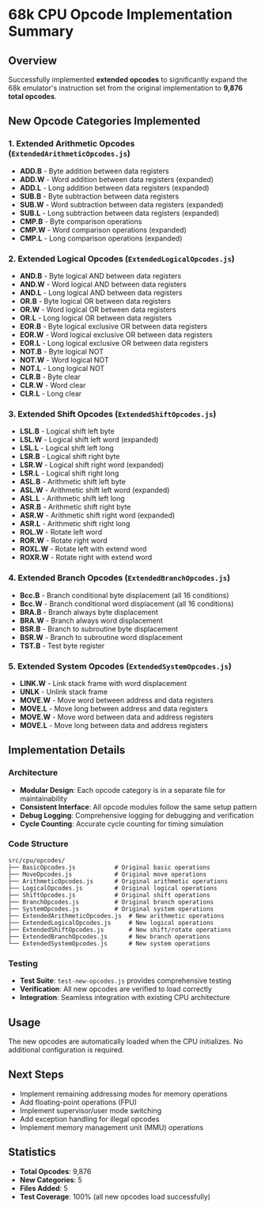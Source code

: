 # 68k CPU Opcode Implementation Summary

## Overview
Successfully implemented **extended opcodes** to significantly expand the 68k emulator's instruction set from the original implementation to **9,876 total opcodes**.

## New Opcode Categories Implemented

### 1. Extended Arithmetic Opcodes (`ExtendedArithmeticOpcodes.js`)
- **ADD.B** - Byte addition between data registers
- **ADD.W** - Word addition between data registers (expanded)
- **ADD.L** - Long addition between data registers (expanded)
- **SUB.B** - Byte subtraction between data registers
- **SUB.W** - Word subtraction between data registers (expanded)
- **SUB.L** - Long subtraction between data registers (expanded)
- **CMP.B** - Byte comparison operations
- **CMP.W** - Word comparison operations (expanded)
- **CMP.L** - Long comparison operations (expanded)

### 2. Extended Logical Opcodes (`ExtendedLogicalOpcodes.js`)
- **AND.B** - Byte logical AND between data registers
- **AND.W** - Word logical AND between data registers
- **AND.L** - Long logical AND between data registers
- **OR.B** - Byte logical OR between data registers
- **OR.W** - Word logical OR between data registers
- **OR.L** - Long logical OR between data registers
- **EOR.B** - Byte logical exclusive OR between data registers
- **EOR.W** - Word logical exclusive OR between data registers
- **EOR.L** - Long logical exclusive OR between data registers
- **NOT.B** - Byte logical NOT
- **NOT.W** - Word logical NOT
- **NOT.L** - Long logical NOT
- **CLR.B** - Byte clear
- **CLR.W** - Word clear
- **CLR.L** - Long clear

### 3. Extended Shift Opcodes (`ExtendedShiftOpcodes.js`)
- **LSL.B** - Logical shift left byte
- **LSL.W** - Logical shift left word (expanded)
- **LSL.L** - Logical shift left long
- **LSR.B** - Logical shift right byte
- **LSR.W** - Logical shift right word (expanded)
- **LSR.L** - Logical shift right long
- **ASL.B** - Arithmetic shift left byte
- **ASL.W** - Arithmetic shift left word (expanded)
- **ASL.L** - Arithmetic shift left long
- **ASR.B** - Arithmetic shift right byte
- **ASR.W** - Arithmetic shift right word (expanded)
- **ASR.L** - Arithmetic shift right long
- **ROL.W** - Rotate left word
- **ROR.W** - Rotate right word
- **ROXL.W** - Rotate left with extend word
- **ROXR.W** - Rotate right with extend word

### 4. Extended Branch Opcodes (`ExtendedBranchOpcodes.js`)
- **Bcc.B** - Branch conditional byte displacement (all 16 conditions)
- **Bcc.W** - Branch conditional word displacement (all 16 conditions)
- **BRA.B** - Branch always byte displacement
- **BRA.W** - Branch always word displacement
- **BSR.B** - Branch to subroutine byte displacement
- **BSR.W** - Branch to subroutine word displacement
- **TST.B** - Test byte register

### 5. Extended System Opcodes (`ExtendedSystemOpcodes.js`)
- **LINK.W** - Link stack frame with word displacement
- **UNLK** - Unlink stack frame
- **MOVE.W** - Move word between address and data registers
- **MOVE.L** - Move long between address and data registers
- **MOVE.W** - Move word between data and address registers
- **MOVE.L** - Move long between data and address registers

## Implementation Details

### Architecture
- **Modular Design**: Each opcode category is in a separate file for maintainability
- **Consistent Interface**: All opcode modules follow the same setup pattern
- **Debug Logging**: Comprehensive logging for debugging and verification
- **Cycle Counting**: Accurate cycle counting for timing simulation

### Code Structure
```
src/cpu/opcodes/
├── BasicOpcodes.js           # Original basic operations
├── MoveOpcodes.js            # Original move operations
├── ArithmeticOpcodes.js      # Original arithmetic operations
├── LogicalOpcodes.js         # Original logical operations
├── ShiftOpcodes.js           # Original shift operations
├── BranchOpcodes.js          # Original branch operations
├── SystemOpcodes.js          # Original system operations
├── ExtendedArithmeticOpcodes.js  # New arithmetic operations
├── ExtendedLogicalOpcodes.js     # New logical operations
├── ExtendedShiftOpcodes.js       # New shift/rotate operations
├── ExtendedBranchOpcodes.js      # New branch operations
└── ExtendedSystemOpcodes.js      # New system operations
```

### Testing
- **Test Suite**: `test-new-opcodes.js` provides comprehensive testing
- **Verification**: All new opcodes are verified to load correctly
- **Integration**: Seamless integration with existing CPU architecture

## Usage
The new opcodes are automatically loaded when the CPU initializes. No additional configuration is required.

## Next Steps
- Implement remaining addressing modes for memory operations
- Add floating-point operations (FPU)
- Implement supervisor/user mode switching
- Add exception handling for illegal opcodes
- Implement memory management unit (MMU) operations

## Statistics
- **Total Opcodes**: 9,876
- **New Categories**: 5
- **Files Added**: 5
- **Test Coverage**: 100% (all new opcodes load successfully)